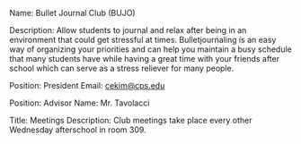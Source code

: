 Name: Bullet Journal Club (BUJO)

Description: Allow students to journal and relax after being in an environment that could get stressful at times. Bulletjournaling is an easy way of organizing your priorities and can help you maintain a busy schedule that many students have while having a great time with your friends after school which can serve as a stress reliever for many people.

Position: President
Email: cekim@cps.edu
    
Position: Advisor
Name: Mr. Tavolacci

Title: Meetings
Description: Club meetings take place every other Wednesday afterschool in room 309.
